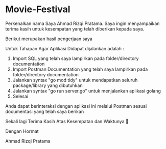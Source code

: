 # Movie-Festival

Perkenalkan nama Saya Ahmad Rizqi Pratama. Saya ingin menyampaikan terima kasih untuk kesempatan yang telah diberikan kepada saya.

Berikut merupakan hasil pengerjaan saya

Untuk Tahapan Agar Aplikasi Didapat dijalankan adalah :
1. Import SQL yang telah saya lampirkan pada folder/directory documentation
2. Import Postman Documentation yang telah saya lampirkan pada folder/directory documentation
3. Jalankan syntax "go mod tidy" untuk mendapatkan seluruh package/library yang dibutuhkan
4. Jalankan syntax "go run server.go" untuk menjalankan aplikasi golang
5. Selesai

Anda dapat berinteraksi dengan aplikasi ini melalui Postman sesuai documentasi yang telah saya berikan

Sekali lagi Terima Kasih Atas Kesempatan dan Waktunya 🙏

Dengan Hormat


Ahmad Rizqi Pratama